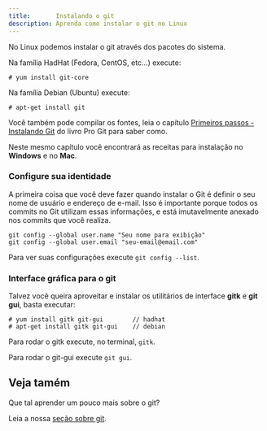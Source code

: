 ```yaml
---
title:       Instalando o git
description: Aprenda como instalar o git no Linux
---
```


No Linux podemos instalar o git através dos pacotes do sistema.

Na família HadHat (Fedora, CentOS, etc...) execute:

	# yum install git-core

Na família Debian (Ubuntu) execute:

    # apt-get install git

Você também pode compilar os fontes, leia o capítulo 
[Primeiros passos - Instalando Git](http://git-scm.com/book/pt-br/Primeiros-passos-Instalando-Git)
do livro Pro Git para saber como.

Neste mesmo capítulo você encontrará as receitas para instalação no __Windows__ e no __Mac__.
 

### Configure sua identidade

A primeira coisa que você deve fazer quando instalar o Git é definir o seu nome de usuário e endereço de e-mail. Isso é
importante porque todos os commits no Git utilizam essas informações, e está imutavelmente anexado nos commits que você
realiza.

    git config --global user.name "Seu nome para exibição"
    git config --global user.email "seu-email@email.com"

Para ver suas configurações execute `git config --list`.


### Interface gráfica para o git


Talvez você queira aproveitar e instalar os utilitários de interface __gitk__ e __git gui__, basta executar:

    # yum install gitk git-gui        // hadhat
    # apt-get install gitk git-gui    // debian

Para rodar o gitk execute, no terminal,  `gitk`.

Para rodar o git-gui execute `git gui`.

Veja tamém
---

Que tal aprender um pouco mais sobre o git?

Leia a nossa [seção sobre git](/git/).

